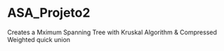 # ASA_Projeto2

Creates a Mximum Spanning Tree with Kruskal Algorithm & Compressed Weighted quick union

